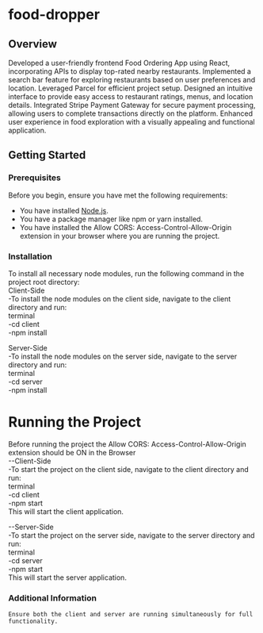 # food-dropper
## Overview
Developed a user-friendly frontend Food Ordering App using React, incorporating APIs to display top-rated nearby restaurants. Implemented a search bar feature for exploring restaurants based on user preferences and location. Leveraged Parcel for efficient project setup. Designed an intuitive interface to provide easy access to restaurant ratings, menus, and location details. Integrated Stripe Payment Gateway for secure payment processing, allowing users to complete transactions directly on the platform. Enhanced user experience in food exploration with a visually appealing and functional application.

## Getting Started

### Prerequisites
Before you begin, ensure you have met the following requirements:
- You have installed [Node.js](https://nodejs.org/).
- You have a package manager like npm or yarn installed.
- You have installed the Allow CORS: Access-Control-Allow-Origin extension in your browser where you are running the project.

### Installation
To install all necessary node modules, run the following command in the project root directory:<br>
Client-Side <br>
    -To install the node modules on the client side, navigate to the client directory and run:<br>
      terminal<br>
        -cd client<br>
        -npm install<br>

Server-Side<br>
    -To install the node modules on the server side, navigate to the server directory and run:<br>
      terminal<br>
        -cd server<br>
        -npm install<br>

# Running the Project
Before running the project the Allow CORS: Access-Control-Allow-Origin extension should be ON in the Browser<br>
--Client-Side<br>
    -To start the project on the client side, navigate to the client directory and run:<br>
      terminal<br>
        -cd client<br>
        -npm start<br>
      This will start the client application.<br>

--Server-Side<br>
    -To start the project on the server side, navigate to the server directory and run:<br>
      terminal<br>
        -cd server<br>
        -npm start<br>
     This will start the server application.<br>
### Additional Information <br>
    Ensure both the client and server are running simultaneously for full functionality.
